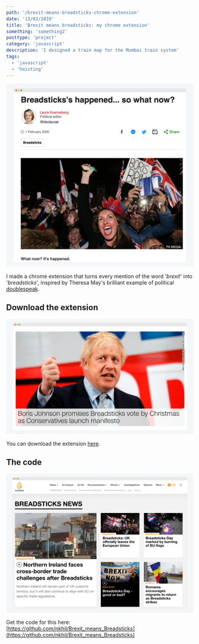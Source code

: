 ```yaml
---
path: '/brexit-means-breadsticks-chrome-extension'
date: '13/02/2019'
title: 'Brexit means breadsticks: my chrome extension'
something: 'something2'
posttype: 'project'
category: 'javascript'
description: 'I designed a train map for the Mumbai train system'
tags:
  - 'javascript'
  - 'hoisting'
---
```


![brexit means breadsticks](./brexit-means-breadsticks.png)

I made a chrome extension that turns every mention of the word '_brexit_' into '_breadsticks_', inspired by Theresa May's brilliant example of political [doublespeak](https://en.wikipedia.org/wiki/Doublespeak).

## Download the extension
![brexit means breadsticks](./brexit-2.png)

You can download the extension [here](https://chrome.google.com/webstore/detail/brexit-means-breadsticks/okbmmlhhebmgpjgjhffamejlcgclpkkh?hl=en-GB).

## The code
![brexit means breadsticks](./brexit-3.png)

Get the code for this here: [https://github.com/nkhil/Brexit_means_Breadsticks](https://github.com/nkhil/Brexit_means_Breadsticks)